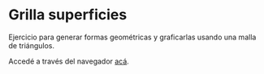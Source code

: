 # Grilla superficies
Ejercicio para generar formas geométricas y graficarlas usando una malla de triángulos.

Accedé a través del navegador [acá](https://tomasarrachea.github.io/grilla_superficies/).
